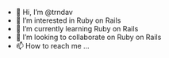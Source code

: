 - 👋 Hi, I’m @trndav
- 👀 I’m interested in Ruby on Rails
- 🌱 I’m currently learning Ruby on Rails
- 💞️ I’m looking to collaborate on Ruby on Rails
- 📫 How to reach me ...

<!---
trndav/trndav is a ✨ special ✨ repository because its `README.md` (this file) appears on your GitHub profile.
You can click the Preview link to take a look at your changes.
--->
